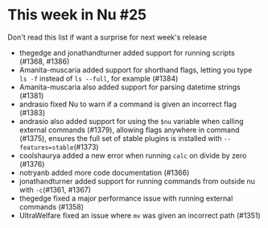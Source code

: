 # This week in Nu #25

Don't read this list if want a surprise for next week's release

- thegedge and jonathandturner added support for running scripts (#1368, #1386)
- Amanita-muscaria added support for shorthand flags, letting you type `ls -f` instead of `ls --full`, for example (#1384)
- Amanita-muscaria also added support for parsing datetime strings (#1381)
- andrasio fixed Nu to warn if a command is given an incorrect flag (#1383)
- andrasio also added support for using the `$nu` variable when calling external commands (#1379), allowing flags anywhere in command (#1375), ensures the full set of stable plugins is installed with `--features=stable`(#1373)
- coolshaurya added a new error when running `calc` on divide by zero (#1376)
- notryanb added more code documentation (#1366)
- jonathandturner added support for running commands from outside nu with `-c`(#1361, #1367)
- thegedge fixed a major performance issue with running external commands (#1358)
- UltraWelfare fixed an issue where `mv` was given an incorrect path (#1351)
